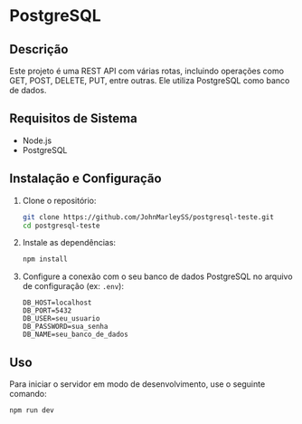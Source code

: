 # PostgreSQL

## Descrição

Este projeto é uma REST API com várias rotas, incluindo operações como GET, POST, DELETE, PUT, entre outras. Ele utiliza PostgreSQL como banco de dados.

## Requisitos de Sistema

- Node.js
- PostgreSQL

## Instalação e Configuração

1. Clone o repositório:
    ```bash
    git clone https://github.com/JohnMarleySS/postgresql-teste.git
    cd postgresql-teste
    ```

2. Instale as dependências:
    ```bash
    npm install
    ```

3. Configure a conexão com o seu banco de dados PostgreSQL no arquivo de configuração (ex: `.env`):
    ```env
    DB_HOST=localhost
    DB_PORT=5432
    DB_USER=seu_usuario
    DB_PASSWORD=sua_senha
    DB_NAME=seu_banco_de_dados
    ```

## Uso

Para iniciar o servidor em modo de desenvolvimento, use o seguinte comando:
```bash
npm run dev
